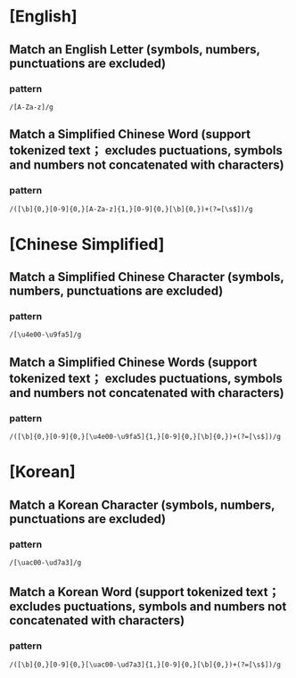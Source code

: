 # [English]
## Match an English Letter (symbols, numbers, punctuations are excluded)
  ### pattern
    /[A-Za-z]/g

## Match a Simplified Chinese Word (support tokenized text； excludes puctuations, symbols and numbers not concatenated with characters)
  ### pattern
    /([\b]{0,}[0-9]{0,}[A-Za-z]{1,}[0-9]{0,}[\b]{0,})+(?=[\s$])/g

# [Chinese Simplified]
## Match a Simplified Chinese Character (symbols, numbers, punctuations are excluded)
  ### pattern
    /[\u4e00-\u9fa5]/g

## Match a Simplified Chinese Words (support tokenized text； excludes puctuations, symbols and numbers not concatenated with characters)
  ### pattern
    /([\b]{0,}[0-9]{0,}[\u4e00-\u9fa5]{1,}[0-9]{0,}[\b]{0,})+(?=[\s$])/g

# [Korean]
## Match a Korean Character (symbols, numbers, punctuations are excluded)
  ### pattern
    /[\uac00-\ud7a3]/g

## Match a Korean Word (support tokenized text；excludes puctuations, symbols and numbers not concatenated with characters)
  ### pattern
    /([\b]{0,}[0-9]{0,}[\uac00-\ud7a3]{1,}[0-9]{0,}[\b]{0,})+(?=[\s$])/g